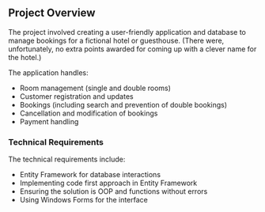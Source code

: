 ## Project Overview

The project involved creating a user-friendly application and database to manage bookings for a fictional hotel or guesthouse. (There were, unfortunately, no extra points awarded for coming up with a clever name for the hotel.)

The application handles:
- Room management (single and double rooms)
- Customer registration and updates
- Bookings (including search and prevention of double bookings)
- Cancellation and modification of bookings
- Payment handling

### Technical Requirements

The technical requirements include:
- Entity Framework for database interactions
- Implementing code first approach in Entity Framework
- Ensuring the solution is OOP and functions without errors
- Using Windows Forms for the interface
